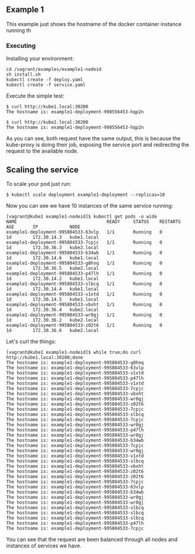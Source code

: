 ## Example 1 ##

This example just shows the hostname of the docker container instance running th

### Executing ###

Installing your environment:

```shell
cd /vagrant/examples/example1-nodeid
sh install.sh
kubectl create -f deploy.yaml
kubectl create -f service.yaml
```

Execute the simple test:
```shell
$ curl http://kube1.local:30200
The hostname is: example1-deployment-998556453-hqp2n

$ curl http://kube2.local:30200
The hostname is: example1-deployment-998556453-hqp2n
```
As you can see, both request have the same output, this is because the kube-proxy is doing their job, exposing the service port and redirecting the request to the available node.

## Scaling the service ##

To scale your pod just run: 

```shell
$ kubectl scale deployment example1-deployment --replicas=10
```

Now you can see we have 10 instances of the same service running:
```shell
[vagrant@kube1 example1-nodeid]$ kubectl get pods -o wide
NAME                                  READY     STATUS    RESTARTS   AGE       IP            NODE
example1-deployment-995804533-63vlp   1/1       Running   0          1d        172.30.14.3   kube1.local
example1-deployment-995804533-7cpjc   1/1       Running   0          1d        172.30.36.3   kube2.local
example1-deployment-995804533-b34wb   1/1       Running   0          1d        172.30.14.6   kube1.local
example1-deployment-995804533-g8hnq   1/1       Running   0          1d        172.30.36.5   kube2.local
example1-deployment-995804533-p47lh   1/1       Running   0          1d        172.30.14.2   kube1.local
example1-deployment-995804533-slbcq   1/1       Running   0          1d        172.30.14.4   kube1.local
example1-deployment-995804533-v1xtd   1/1       Running   0          1d        172.30.14.5   kube1.local
example1-deployment-995804533-vbxht   1/1       Running   0          1d        172.30.36.4   kube2.local
example1-deployment-995804533-wr0gj   1/1       Running   0          1d        172.30.36.2   kube2.local
example1-deployment-995804533-z02t6   1/1       Running   0          1d        172.30.36.6   kube2.local
```

Let's curl the things:

```shell
[vagrant@kube1 example1-nodeid]$ while true;do curl http://kube1.local:30200;done
The hostname is: example1-deployment-995804533-g8hnq
The hostname is: example1-deployment-995804533-63vlp
The hostname is: example1-deployment-995804533-v1xtd
The hostname is: example1-deployment-995804533-p47lh
The hostname is: example1-deployment-995804533-v1xtd
The hostname is: example1-deployment-995804533-7cpjc
The hostname is: example1-deployment-995804533-vbxht
The hostname is: example1-deployment-995804533-wr0gj
The hostname is: example1-deployment-995804533-z02t6
The hostname is: example1-deployment-995804533-7cpjc
The hostname is: example1-deployment-995804533-slbcq
The hostname is: example1-deployment-995804533-7cpjc
The hostname is: example1-deployment-995804533-wr0gj
The hostname is: example1-deployment-995804533-p47lh
The hostname is: example1-deployment-995804533-wr0gj
The hostname is: example1-deployment-995804533-b34wb
The hostname is: example1-deployment-995804533-7cpjc
The hostname is: example1-deployment-995804533-wr0gj
The hostname is: example1-deployment-995804533-v1xtd
The hostname is: example1-deployment-995804533-slbcq
The hostname is: example1-deployment-995804533-vbxht
The hostname is: example1-deployment-995804533-z02t6
The hostname is: example1-deployment-995804533-z02t6
The hostname is: example1-deployment-995804533-7cpjc
The hostname is: example1-deployment-995804533-63vlp
The hostname is: example1-deployment-995804533-b34wb
The hostname is: example1-deployment-995804533-wr0gj
The hostname is: example1-deployment-995804533-wr0gj
The hostname is: example1-deployment-995804533-slbcq
The hostname is: example1-deployment-995804533-slbcq
The hostname is: example1-deployment-995804533-slbcq
The hostname is: example1-deployment-995804533-p47lh
The hostname is: example1-deployment-995804533-7cpjc

``` 
You can see that the request are been balanced through all nodes and instances of services we have.
